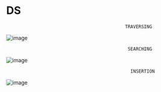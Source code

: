 # DS
                                                TRAVERSING


![image](https://user-images.githubusercontent.com/93183819/154879280-7483fd6d-7aaa-454a-a828-99cd980166c6.png)




                                                 SEARCHING
       
       
![image](https://user-images.githubusercontent.com/93183819/154880096-25baad32-a505-4cfb-8f7b-33fc781779f1.png)
                                         



                                                  INSERTION
                                            
                                           
![image](https://user-images.githubusercontent.com/93183819/154992385-e35389e0-56b8-4fac-b564-634c46bc9979.png)
                                           
                                        
 
                                          
